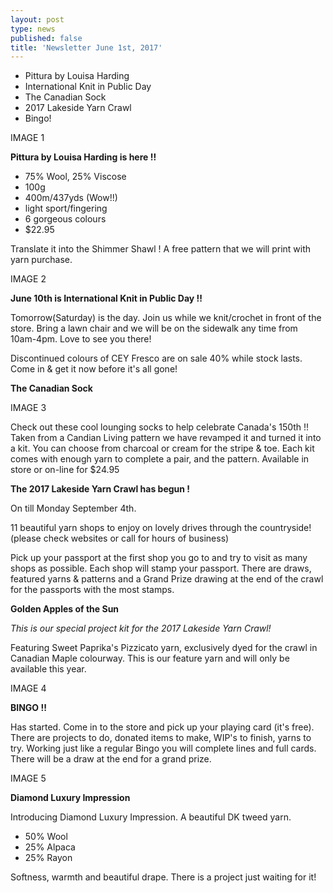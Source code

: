 ```yaml
---
layout: post
type: news
published: false
title: 'Newsletter June 1st, 2017'
---
```

- Pittura by Louisa Harding
- International Knit in Public Day
- The Canadian Sock
- 2017 Lakeside Yarn Crawl
- Bingo!

IMAGE 1

**Pittura by Louisa Harding is here !!**
 
- 75% Wool, 25% Viscose
- 100g
- 400m/437yds  (Wow!!)
- light sport/fingering
- 6 gorgeous colours
- $22.95

Translate it into the Shimmer Shawl !  A free pattern that we will print with yarn purchase.

IMAGE 2

**June 10th is International Knit in Public Day !!**

Tomorrow(Saturday) is the day.  Join us while we knit/crochet in front of the store. Bring a lawn chair and we will be on the sidewalk any time from 10am-4pm. Love to see you there!

Discontinued colours of CEY Fresco are on sale 40% while stock lasts. Come in & get it now before it's all gone!

**The Canadian Sock**

IMAGE 3

Check out these cool lounging socks to help celebrate Canada's 150th !!  Taken from a Candian Living pattern we have revamped it and turned it into a kit. You can choose from charcoal or cream for the stripe & toe. Each kit comes with enough yarn to complete a pair, and the pattern.  Available in store or on-line for $24.95


**The 2017 Lakeside Yarn Crawl has begun !**

On till Monday September 4th. 

11 beautiful yarn shops to enjoy on lovely drives through the countryside! (please check websites or call for hours of business) 

Pick up your passport at the first shop you go to and try to visit as many shops as possible. Each shop will stamp your passport. There are draws, featured yarns & patterns and a Grand Prize drawing at the end of the crawl for the passports with the most stamps. 

**Golden Apples of the Sun**

_This is our special project kit for the 2017 Lakeside Yarn Crawl!_
 
Featuring Sweet Paprika's Pizzicato yarn, exclusively dyed for the crawl in Canadian Maple colourway.  This is our feature yarn and will only be available this year.

IMAGE 4

**BINGO  !!**
 
Has started. Come in to the store and pick up your playing card (it's free). There are projects to do, donated items to make, WIP's to finish, yarns to try.  Working just like a regular Bingo you will complete lines and full cards. There will be a draw at the end for a grand prize.

IMAGE 5

**Diamond Luxury Impression**
 
Introducing Diamond Luxury Impression. A beautiful DK tweed yarn.

- 50% Wool
- 25% Alpaca
- 25% Rayon

Softness, warmth and beautiful drape.  There is a project just waiting for it!
